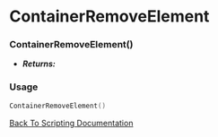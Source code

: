 # ContainerRemoveElement

### ContainerRemoveElement()
- ***Returns:*** 

### Usage

```Lua
ContainerRemoveElement()
```


[Back To Scripting Documentation](../README.md)
